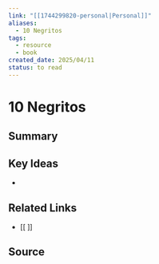 ```yaml
---
link: "[[1744299820-personal|Personal]]"
aliases:
  - 10 Negritos
tags:
  - resource
  - book
created_date: 2025/04/11
status: to read
---
```

# 10 Negritos

## Summary


## Key Ideas
- 

## Related Links
- [[ ]]

## Source
